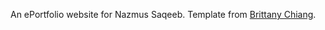 An ePortfolio website for Nazmus Saqeeb. Template from [Brittany Chiang](https://github.com/bchiang7).
